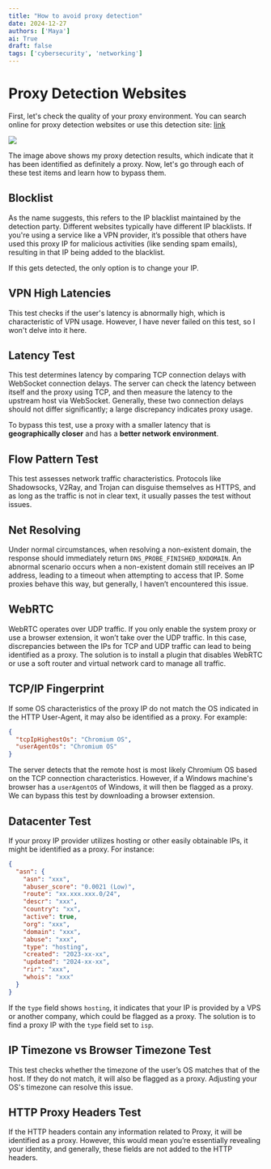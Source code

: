 ```yaml
---
title: "How to avoid proxy detection"
date: 2024-12-27
authors: ['Maya']
ai: True
draft: false
tags: ['cybersecurity', 'networking']
---
```

# Proxy Detection Websites

First, let's check the quality of your proxy environment. You can search online for proxy detection websites or use this detection site: 
[link](https://proxy.incolumitas.com/proxy_detect.html)

![](proxy-detect-1.png)

The image above shows my proxy detection results, which indicate that it has been identified as definitely a proxy. Now, let's go through each of these test items and learn how to bypass them.

## Blocklist

As the name suggests, this refers to the IP blacklist maintained by the detection party. Different websites typically have different IP blacklists. If you're using a service like a VPN provider, it’s possible that others have used this proxy IP for malicious activities (like sending spam emails), resulting in that IP being added to the blacklist.

If this gets detected, the only option is to change your IP.

## VPN High Latencies

This test checks if the user's latency is abnormally high, which is characteristic of VPN usage. However, I have never failed on this test, so I won't delve into it here.

## Latency Test

This test determines latency by comparing TCP connection delays with WebSocket connection delays. The server can check the latency between itself and the proxy using TCP, and then measure the latency to the upstream host via WebSocket. Generally, these two connection delays should not differ significantly; a large discrepancy indicates proxy usage.

To bypass this test, use a proxy with a smaller latency that is **geographically closer** and has a **better network environment**.

## Flow Pattern Test

This test assesses network traffic characteristics. Protocols like Shadowsocks, V2Ray, and Trojan can disguise themselves as HTTPS, and as long as the traffic is not in clear text, it usually passes the test without issues.

## Net Resolving

Under normal circumstances, when resolving a non-existent domain, the response should immediately return `DNS_PROBE_FINISHED_NXDOMAIN`. An abnormal scenario occurs when a non-existent domain still receives an IP address, leading to a timeout when attempting to access that IP. Some proxies behave this way, but generally, I haven’t encountered this issue.

## WebRTC

WebRTC operates over UDP traffic. If you only enable the system proxy or use a browser extension, it won’t take over the UDP traffic. In this case, discrepancies between the IPs for TCP and UDP traffic can lead to being identified as a proxy. The solution is to install a plugin that disables WebRTC or use a soft router and virtual network card to manage all traffic.

## TCP/IP Fingerprint

If some OS characteristics of the proxy IP do not match the OS indicated in the HTTP User-Agent, it may also be identified as a proxy. For example:

```json
{
  "tcpIpHighestOs": "Chromium OS",
  "userAgentOs": "Chromium OS"
}
```

The server detects that the remote host is most likely Chromium OS based on the TCP connection characteristics. However, if a Windows machine's browser has a `userAgentOS` of Windows, it will then be flagged as a proxy. We can bypass this test by downloading a browser extension.

## Datacenter Test

If your proxy IP provider utilizes hosting or other easily obtainable IPs, it might be identified as a proxy. For instance:

```json
{
  "asn": {
    "asn": "xxx",
    "abuser_score": "0.0021 (Low)",
    "route": "xx.xxx.xxx.0/24",
    "descr": "xxx",
    "country": "xx",
    "active": true,
    "org": "xxx",
    "domain": "xxx",
    "abuse": "xxx",
    "type": "hosting",
    "created": "2023-xx-xx",
    "updated": "2024-xx-xx",
    "rir": "xxx",
    "whois": "xxx"
  }
}
```

If the `type` field shows `hosting`, it indicates that your IP is provided by a VPS or another company, which could be flagged as a proxy. The solution is to find a proxy IP with the `type` field set to `isp`.

## IP Timezone vs Browser Timezone Test

This test checks whether the timezone of the user’s OS matches that of the host. If they do not match, it will also be flagged as a proxy. Adjusting your OS's timezone can resolve this issue.

## HTTP Proxy Headers Test

If the HTTP headers contain any information related to Proxy, it will be identified as a proxy. However, this would mean you’re essentially revealing your identity, and generally, these fields are not added to the HTTP headers.